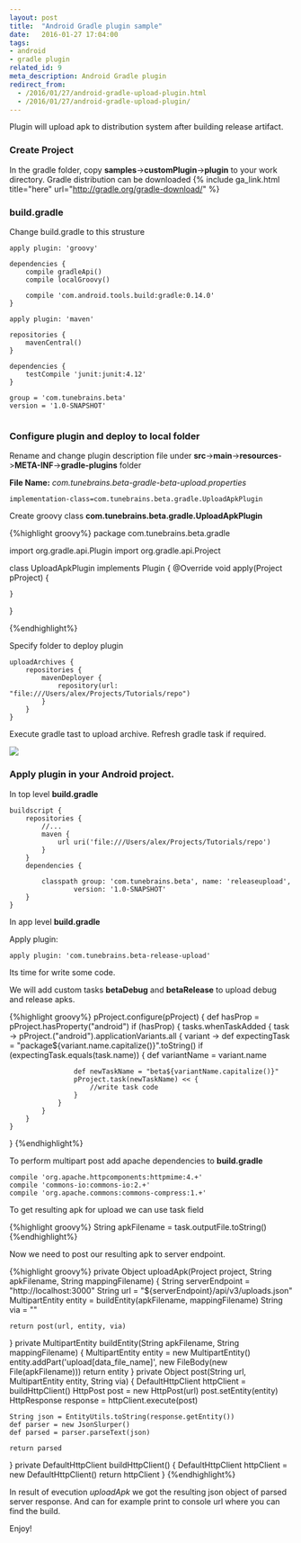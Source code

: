 ```yaml
---
layout: post
title:  "Android Gradle plugin sample"
date:   2016-01-27 17:04:00
tags: 
- android 
- gradle plugin
related_id: 9
meta_description: Android Gradle plugin
redirect_from:
  - /2016/01/27/android-gradle-upload-plugin.html
  - /2016/01/27/android-gradle-upload-plugin/
---
```


Plugin will upload apk to distribution system after building release artifact.

### Create Project

In the gradle folder, copy **samples**->**customPlugin**->**plugin** to your work directory. Gradle distribution can be downloaded {% include ga_link.html title="here" url="http://gradle.org/gradle-download/" %}

### build.gradle

Change build.gradle to this strusture

```
apply plugin: 'groovy'

dependencies {
    compile gradleApi()
    compile localGroovy()

    compile 'com.android.tools.build:gradle:0.14.0'
}

apply plugin: 'maven'

repositories {
    mavenCentral()
}

dependencies {
    testCompile 'junit:junit:4.12'
}

group = 'com.tunebrains.beta'
version = '1.0-SNAPSHOT'


```

### Configure plugin and deploy to local folder

Rename and change plugin description file under **src**->**main**->**resources**->**META-INF**->**gradle-plugins** folder

**File Name:** *com.tunebrains.beta-gradle-beta-upload.properties*

```
implementation-class=com.tunebrains.beta.gradle.UploadApkPlugin
```

Create groovy class **com.tunebrains.beta.gradle.UploadApkPlugin**

{%highlight groovy%}
package com.tunebrains.beta.gradle

import org.gradle.api.Plugin
import org.gradle.api.Project

class UploadApkPlugin implements Plugin<Project> {
    @Override
    void apply(Project pProject) {

    }
}

{%endhighlight%}


Specify folder to deploy plugin

```
uploadArchives {
    repositories {
        mavenDeployer {
            repository(url: "file:///Users/alex/Projects/Tutorials/repo")
        }
    }
}
```

Execute gradle tast to upload archive. Refresh gradle task if required.

<img src="{{ site.url }}/assets/gradle_plugin_upload/upload_archive.jpg"/>


### Apply plugin in your Android project.

In top level **build.gradle**

```
buildscript {
    repositories {
        //...
        maven {
            url uri('file:///Users/alex/Projects/Tutorials/repo')
        }
    }
    dependencies {
        
        classpath group: 'com.tunebrains.beta', name: 'releaseupload',
                version: '1.0-SNAPSHOT'
    }
}

```

In app level **build.gradle**

Apply plugin:

```
apply plugin: 'com.tunebrains.beta-release-upload'
```

Its time for write some code.

We will add custom tasks **betaDebug** and **betaRelease** to upload debug and release apks.

{%highlight groovy%}
pProject.configure(pProject) {
    def hasProp = pProject.hasProperty("android")
    if (hasProp) {
        tasks.whenTaskAdded { task ->
            pProject.("android").applicationVariants.all { variant ->
                def expectingTask = "package${variant.name.capitalize()}".toString()
                if (expectingTask.equals(task.name)) {
                    def variantName = variant.name

                    def newTaskName = "beta${variantName.capitalize()}"
                    pProject.task(newTaskName) << {
                        //write task code
                    }
                }
            }
        }
    }

}
{%endhighlight%}

To perform multipart post add apache dependencies to **build.gradle**

```
compile 'org.apache.httpcomponents:httpmime:4.+'
compile 'commons-io:commons-io:2.+'
compile 'org.apache.commons:commons-compress:1.+'
```

To get resulting apk for upload we can use task field

{%highlight groovy%}
String apkFilename = task.outputFile.toString()
{%endhighlight%}

Now we need to post our resulting apk to server endpoint.

{%highlight groovy%}
private Object uploadApk(Project project, String apkFilename, String mappingFilename) {
    String serverEndpoint = "http://localhost:3000"
    String url = "${serverEndpoint}/api/v3/uploads.json"
    MultipartEntity entity = buildEntity(apkFilename, mappingFilename)
    String via = ""

    return post(url, entity, via)
}
private MultipartEntity buildEntity(String apkFilename, String mappingFilename) {
    MultipartEntity entity = new MultipartEntity()
    entity.addPart('upload[data_file_name]', new FileBody(new File(apkFilename)))
    return entity
}
private Object post(String url, MultipartEntity entity, String via) {
    DefaultHttpClient httpClient = buildHttpClient()
    HttpPost post = new HttpPost(url)
    post.setEntity(entity)
    HttpResponse response = httpClient.execute(post)

    String json = EntityUtils.toString(response.getEntity())
    def parser = new JsonSlurper()
    def parsed = parser.parseText(json)

    return parsed
}
private DefaultHttpClient buildHttpClient() {
    DefaultHttpClient httpClient = new DefaultHttpClient()
    return httpClient
}
{%endhighlight%} 

In result of evecution *uploadApk* we got the resulting json object of parsed server response. And can for example print to console url where you can find the build.

Enjoy!